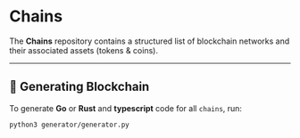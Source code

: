 # **Chains**
The **Chains** repository contains a structured list of blockchain networks and their associated assets (tokens & coins).  

---

## **📌 Generating Blockchain**
To generate **Go** or **Rust** and **typescript** code for all `chains`, run:

```shell
python3 generator/generator.py
```
